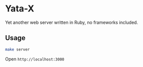 # Yata-X

Yet another web server written in Ruby, no frameworks included.

## Usage

```bash
make server
```

Open `http://localhost:3000`
